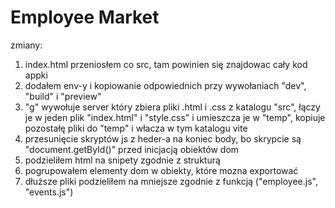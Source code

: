 # Employee Market

zmiany:
1. index.html przeniosłem co src, tam powinien się znajdowac cały kod appki
2. dodałem env-y i kopiowanie odpowiednich przy wywołaniach "dev", "build" i "preview"
3. "g" wywołuje server który zbiera pliki .html i .css z katalogu "src", łączy je w jeden plik "index.html" i "style.css" i umieszcza je w "temp", kopiuje pozostałę pliki do "temp" i włacza w tym katalogu vite
4. przesunięcie skryptów js z heder-a na koniec body, bo skrypcie są "document.getById()" przed inicjacją obiektów dom
5. podzieliłem html na snipety zgodnie z strukturą
6. pogrupowałem elementy dom w obiekty, które mozna exportować
7. dłuższe pliki podzieliłem na mniejsze zgodnie z funkcją ("employee.js", "events.js")